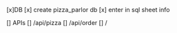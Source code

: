[x]DB
    [x] create pizza_parlor db
    [x] enter in sql sheet info

[] APIs
    [] /api/pizza
    [] /api/order
    [] /
